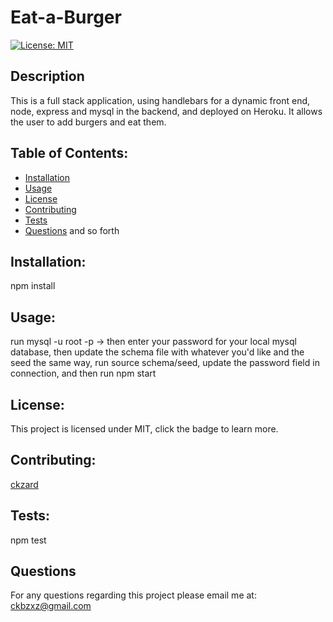 
  # Eat-a-Burger

  [![License: MIT](https://img.shields.io/badge/License-MIT-yellow.svg)](https://opensource.org/licenses/MIT)

  ## Description 
  This is a full stack application, using handlebars for a dynamic front end, node, express and mysql in the backend, and deployed on Heroku. It allows the user to add burgers and eat them.

  ## Table of Contents:
  * [Installation](#installation)
  * [Usage](#usage)
  * [License](#license)
  * [Contributing](#contributing)
  * [Tests](#tests)
  * [Questions](#questions)
  and so forth

  ## Installation:
  npm install

  ## Usage:
  run mysql -u root -p -> then enter your password for your local mysql database, then update the schema file with whatever you'd like and the seed the same way, run source schema/seed, update the password field in connection, and then run npm start

  ## License:
  This project is licensed under MIT, click the badge to learn more.

  ## Contributing:
  [ckzard](https://www.github.com/ckzard)

  ## Tests:
  npm test

  ## Questions
  For any questions regarding this project please email me at:
  ckbzxz@gmail.com


